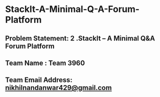 # StackIt-A-Minimal-Q-A-Forum-Platform


## Problem Statement: 2 .StackIt – A Minimal Q&A Forum Platform


## Team Name : Team 3960
## Team Email Address: nikhilnandanwar429@gmail.com